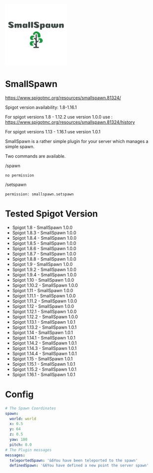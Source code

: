 ![logo](logo.png)
# SmallSpawn

https://www.spigotmc.org/resources/smallspawn.81324/

Spigot version availability: 1.8-1.16.1

For spigot versions 1.8 - 1.12.2 use version 1.0.0 use :  https://www.spigotmc.org/resources/smallspawn.81324/history

For spigot versions 1.13 - 1.16.1 use version 1.0.1

SmallSpawn is a rather simple plugin for your server which manages a simple spawn.

Two commands are available.

/spawn

    no permission
  
/setspawn

    permission: smallspawn.setspawn

# Tested Spigot Version

- Spigot 1.8 - SmallSpawn 1.0.0
- Spigot 1.8.3 - SmallSpawn 1.0.0
- Spigot 1.8.4 - SmallSpawn 1.0.0
- Spigot 1.8.5 - SmallSpawn 1.0.0
- Spigot 1.8.6 - SmallSpawn 1.0.0
- Spigot 1.8.7 - SmallSpawn 1.0.0
- Spigot 1.8.8 - SmallSpawn 1.0.0
- Spigot 1.9 - SmallSpawn 1.0.0
- Spigot 1.9.2 - SmallSpawn 1.0.0
- Spigot 1.9.4 - SmallSpawn 1.0.0
- Spigot 1.10 - SmallSpawn 1.0.0
- Spigot 1.10.2 - SmallSpawn 1.0.0
- Spigot 1.11 - SmallSpawn 1.0.0
- Spigot 1.11.1 - SmallSpawn 1.0.0
- Spigot 1.11.2 - SmallSpawn 1.0.0
- Spigot 1.12 - SmallSpawn 1.0.0
- Spigot 1.12.1 - SmallSpawn 1.0.0
- Spigot 1.12.2 - SmallSpawn 1.0.0
- Spigot 1.13.1 - SmallSpawn 1.0.1
- Spigot 1.13.2 - SmallSpawn 1.0.1
- Spigot 1.14 - SmallSpawn 1.0.1
- Spigot 1.14.1 - SmallSpawn 1.0.1
- Spigot 1.14.2 - SmallSpawn 1.0.1
- Spigot 1.14.3 - SmallSpawn 1.0.1
- Spigot 1.14.4 - SmallSpawn 1.0.1
- Spigot 1.15 - SmallSpawn 1.0.1
- Spigot 1.15.1 - SmallSpawn 1.0.1
- Spigot 1.15.2 - SmallSpawn 1.0.1
- Spigot 1.16.1 - SmallSpawn 1.0.1

# Config
```yaml
# The Spawn Coordinates
spawn:
  world: world
  x: 0.5
  y: 64
  z: 0.5
  yaw: 180
  pitch: 0.0
# The Plugin messages
messages:
  teleportedSpawn: '&6You have been teleported to the spawn'
  definedSpawn: '&6You have defined a new point the server spawn'
```
